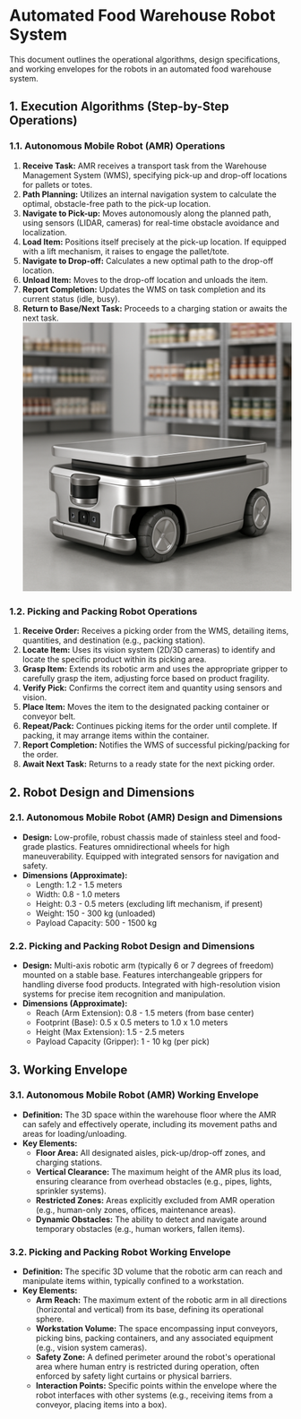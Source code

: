 # Automated Food Warehouse Robot System

This document outlines the operational algorithms, design specifications, and working envelopes for the robots in an automated food warehouse system.

## 1. Execution Algorithms (Step-by-Step Operations)

### 1.1. Autonomous Mobile Robot (AMR) Operations

1.  **Receive Task:** AMR receives a transport task from the Warehouse Management System (WMS), specifying pick-up and drop-off locations for pallets or totes.
2.  **Path Planning:** Utilizes an internal navigation system to calculate the optimal, obstacle-free path to the pick-up location.
3.  **Navigate to Pick-up:** Moves autonomously along the planned path, using sensors (LIDAR, cameras) for real-time obstacle avoidance and localization.
4.  **Load Item:** Positions itself precisely at the pick-up location. If equipped with a lift mechanism, it raises to engage the pallet/tote.
5.  **Navigate to Drop-off:** Calculates a new optimal path to the drop-off location.
6.  **Unload Item:** Moves to the drop-off location and unloads the item.
7.  **Report Completion:** Updates the WMS on task completion and its current status (idle, busy).
8.  **Return to Base/Next Task:** Proceeds to a charging station or awaits the next task.
![image](amr_robot_design.png)

### 1.2. Picking and Packing Robot Operations

1.  **Receive Order:** Receives a picking order from the WMS, detailing items, quantities, and destination (e.g., packing station).
2.  **Locate Item:** Uses its vision system (2D/3D cameras) to identify and locate the specific product within its picking area.
3.  **Grasp Item:** Extends its robotic arm and uses the appropriate gripper to carefully grasp the item, adjusting force based on product fragility.
4.  **Verify Pick:** Confirms the correct item and quantity using sensors and vision.
5.  **Place Item:** Moves the item to the designated packing container or conveyor belt.
6.  **Repeat/Pack:** Continues picking items for the order until complete. If packing, it may arrange items within the container.
7.  **Report Completion:** Notifies the WMS of successful picking/packing for the order.
8.  **Await Next Task:** Returns to a ready state for the next picking order.

## 2. Robot Design and Dimensions

### 2.1. Autonomous Mobile Robot (AMR) Design and Dimensions

*   **Design:** Low-profile, robust chassis made of stainless steel and food-grade plastics. Features omnidirectional wheels for high maneuverability. Equipped with integrated sensors for navigation and safety.
*   **Dimensions (Approximate):**
    *   Length: 1.2 - 1.5 meters
    *   Width: 0.8 - 1.0 meters
    *   Height: 0.3 - 0.5 meters (excluding lift mechanism, if present)
    *   Weight: 150 - 300 kg (unloaded)
    *   Payload Capacity: 500 - 1500 kg

### 2.2. Picking and Packing Robot Design and Dimensions

*   **Design:** Multi-axis robotic arm (typically 6 or 7 degrees of freedom) mounted on a stable base. Features interchangeable grippers for handling diverse food products. Integrated with high-resolution vision systems for precise item recognition and manipulation.
*   **Dimensions (Approximate):**
    *   Reach (Arm Extension): 0.8 - 1.5 meters (from base center)
    *   Footprint (Base): 0.5 x 0.5 meters to 1.0 x 1.0 meters
    *   Height (Max Extension): 1.5 - 2.5 meters
    *   Payload Capacity (Gripper): 1 - 10 kg (per pick)

## 3. Working Envelope

### 3.1. Autonomous Mobile Robot (AMR) Working Envelope

*   **Definition:** The 3D space within the warehouse floor where the AMR can safely and effectively operate, including its movement paths and areas for loading/unloading.
*   **Key Elements:**
    *   **Floor Area:** All designated aisles, pick-up/drop-off zones, and charging stations.
    *   **Vertical Clearance:** The maximum height of the AMR plus its load, ensuring clearance from overhead obstacles (e.g., pipes, lights, sprinkler systems).
    *   **Restricted Zones:** Areas explicitly excluded from AMR operation (e.g., human-only zones, offices, maintenance areas).
    *   **Dynamic Obstacles:** The ability to detect and navigate around temporary obstacles (e.g., human workers, fallen items).

### 3.2. Picking and Packing Robot Working Envelope

*   **Definition:** The specific 3D volume that the robotic arm can reach and manipulate items within, typically confined to a workstation.
*   **Key Elements:**
    *   **Arm Reach:** The maximum extent of the robotic arm in all directions (horizontal and vertical) from its base, defining its operational sphere.
    *   **Workstation Volume:** The space encompassing input conveyors, picking bins, packing containers, and any associated equipment (e.g., vision system cameras).
    *   **Safety Zone:** A defined perimeter around the robot's operational area where human entry is restricted during operation, often enforced by safety light curtains or physical barriers.
    *   **Interaction Points:** Specific points within the envelope where the robot interfaces with other systems (e.g., receiving items from a conveyor, placing items into a box).



